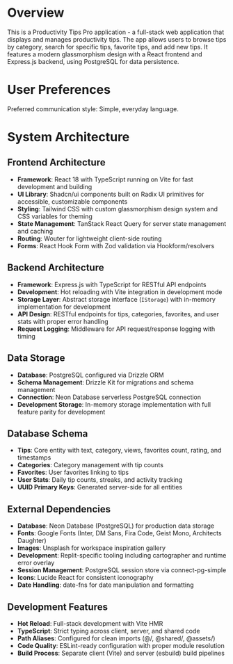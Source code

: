 # Overview

This is a Productivity Tips Pro application - a full-stack web application that displays and manages productivity tips. The app allows users to browse tips by category, search for specific tips, favorite tips, and add new tips. It features a modern glassmorphism design with a React frontend and Express.js backend, using PostgreSQL for data persistence.

# User Preferences

Preferred communication style: Simple, everyday language.

# System Architecture

## Frontend Architecture
- **Framework**: React 18 with TypeScript running on Vite for fast development and building
- **UI Library**: Shadcn/ui components built on Radix UI primitives for accessible, customizable components
- **Styling**: Tailwind CSS with custom glassmorphism design system and CSS variables for theming
- **State Management**: TanStack React Query for server state management and caching
- **Routing**: Wouter for lightweight client-side routing
- **Forms**: React Hook Form with Zod validation via Hookform/resolvers

## Backend Architecture
- **Framework**: Express.js with TypeScript for RESTful API endpoints
- **Development**: Hot reloading with Vite integration in development mode
- **Storage Layer**: Abstract storage interface (`IStorage`) with in-memory implementation for development
- **API Design**: RESTful endpoints for tips, categories, favorites, and user stats with proper error handling
- **Request Logging**: Middleware for API request/response logging with timing

## Data Storage
- **Database**: PostgreSQL configured via Drizzle ORM
- **Schema Management**: Drizzle Kit for migrations and schema management
- **Connection**: Neon Database serverless PostgreSQL connection
- **Development Storage**: In-memory storage implementation with full feature parity for development

## Database Schema
- **Tips**: Core entity with text, category, views, favorites count, rating, and timestamps
- **Categories**: Category management with tip counts
- **Favorites**: User favorites linking to tips
- **User Stats**: Daily tip counts, streaks, and activity tracking
- **UUID Primary Keys**: Generated server-side for all entities

## External Dependencies
- **Database**: Neon Database (PostgreSQL) for production data storage
- **Fonts**: Google Fonts (Inter, DM Sans, Fira Code, Geist Mono, Architects Daughter)
- **Images**: Unsplash for workspace inspiration gallery
- **Development**: Replit-specific tooling including cartographer and runtime error overlay
- **Session Management**: PostgreSQL session store via connect-pg-simple
- **Icons**: Lucide React for consistent iconography
- **Date Handling**: date-fns for date manipulation and formatting

## Development Features
- **Hot Reload**: Full-stack development with Vite HMR
- **TypeScript**: Strict typing across client, server, and shared code
- **Path Aliases**: Configured for clean imports (@/, @shared/, @assets/)
- **Code Quality**: ESLint-ready configuration with proper module resolution
- **Build Process**: Separate client (Vite) and server (esbuild) build pipelines